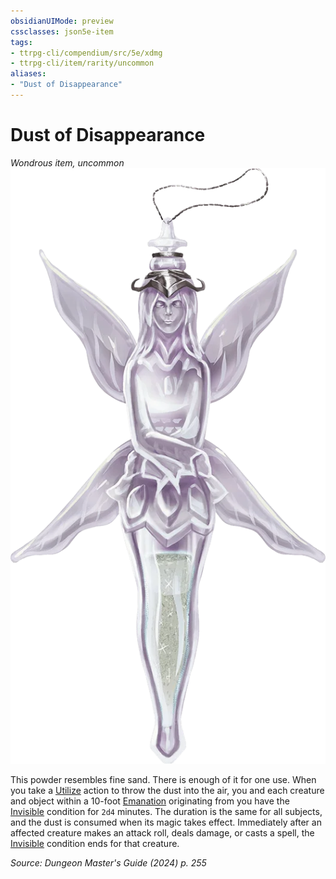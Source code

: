 ```yaml
---
obsidianUIMode: preview
cssclasses: json5e-item
tags:
- ttrpg-cli/compendium/src/5e/xdmg
- ttrpg-cli/item/rarity/uncommon
aliases: 
- "Dust of Disappearance"
---
```

# Dust of Disappearance
*Wondrous item, uncommon*  
![](3-Mechanics/CLI/items/img/dust-of-disappearance.webp#right)


This powder resembles fine sand. There is enough of it for one use. When you take a [Utilize](3-Mechanics/CLI/rules/actions.md#Utilize) action to throw the dust into the air, you and each creature and object within a 10-foot [Emanation](3-Mechanics/CLI/rules/variant-rules/emanation-area-of-effect-xphb.md) originating from you have the [Invisible](3-Mechanics/CLI/rules/conditions.md#Invisible) condition for `2d4` minutes. The duration is the same for all subjects, and the dust is consumed when its magic takes effect. Immediately after an affected creature makes an attack roll, deals damage, or casts a spell, the [Invisible](3-Mechanics/CLI/rules/conditions.md#Invisible) condition ends for that creature.

*Source: Dungeon Master's Guide (2024) p. 255*